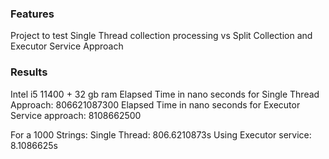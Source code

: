 ### Features

Project to test Single Thread collection processing
vs
Split Collection and Executor Service Approach

### Results
Intel i5 11400 + 32 gb ram
Elapsed Time in nano seconds for Single Thread Approach: 806621087300
Elapsed Time in nano seconds for Executor Service approach: 8108662500

For a 1000 Strings:
Single Thread: 806.6210873s
Using Executor service:  8.1086625s